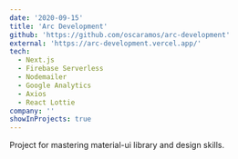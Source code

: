```yaml
---
date: '2020-09-15'
title: 'Arc Development'
github: 'https://github.com/oscaramos/arc-development'
external: 'https://arc-development.vercel.app/'
tech:
  - Next.js
  - Firebase Serverless
  - Nodemailer
  - Google Analytics
  - Axios
  - React Lottie
company: ''
showInProjects: true
---
```


Project for mastering material-ui library and design skills.
